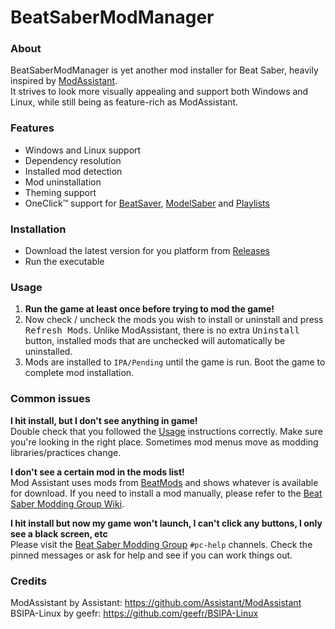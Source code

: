 # BeatSaberModManager

### About
BeatSaberModManager is yet another mod installer for Beat Saber, heavily inspired by [ModAssistant](https://github.com/Assistant/ModAssistant). \
It strives to look more visually appealing and support both Windows and Linux, while still being as feature-rich as ModAssistant.

### Features
- Windows and Linux support
- Dependency resolution
- Installed mod detection
- Mod uninstallation
- Theming support
- OneClick™ support for [BeatSaver](https://beatsaver.com), [ModelSaber](https://modelsaber.com) and [Playlists](https://bsaber.com/category/playlists)

### Installation
- Download the latest version for you platform from [Releases](https://github.com/affederaffe/BeatSaberModManager/releases)
- Run the executable

### Usage
1. **Run the game at least once before trying to mod the game!**
2. Now check / uncheck the mods you wish to install or uninstall and press <kbd>Refresh Mods</kbd>.
   Unlike ModAssistant, there is no extra <kbd>Uninstall</kbd> button, installed mods that are unchecked will automatically be uninstalled.
3. Mods are installed to `IPA/Pending` until the game is run. Boot the game to complete mod installation.

### Common issues
**I hit install, but I don't see anything in game!** \
Double check that you followed the [Usage](#Usage) instructions correctly.
Make sure you're looking in the right place. Sometimes mod menus move as  modding libraries/practices change.

**I don't see a certain mod in the mods list!** \
Mod Assistant uses mods from [BeatMods](https://beatmods.com/) and shows whatever is available for download. If you need to install a mod manually, please refer to the [Beat Saber Modding Group Wiki](https://bsmg.wiki/pc-modding.html#manual-installation).

**I hit install but now my game won't launch, I can't click any buttons, I only see a black screen, etc** \
Please visit the [Beat Saber Modding Group](https://discord.gg/beatsabermods) `#pc-help` channels. Check the pinned messages or ask for help and see if you can work things out.

### Credits
ModAssistant by Assistant: https://github.com/Assistant/ModAssistant \
BSIPA-Linux by geefr: https://github.com/geefr/BSIPA-Linux
